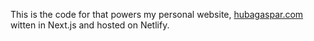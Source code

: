 This is the code for that powers my personal website, [hubagaspar.com](https://hubagaspar.com/) witten in Next.js and hosted on Netlify.
